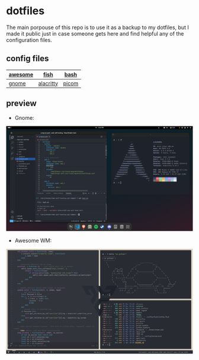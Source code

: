 # dotfiles

The main porpouse of this repo is to use it as a backup to my dotfiles, but I made it public just in case someone gets here and find helpful any of the configuration files. 

## config files

| [awesome](.config/awesome/) | [fish](.config/fish) | [bash](.bashrc) | 
|-----------------------------|----------------------|-------------------|
| [gnome](.config/gnome-settings.conf) | [alacritty](.config/alacritty/alacritty.toml) | [picom](.config/picom/picom.conf) |

## preview

- Gnome: 

![image-not-found](.screenshots/de-1.png)

- Awesome WM: 

![image-not-found](.screenshots/aw-1.png)

